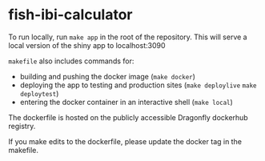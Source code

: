 # fish-ibi-calculator

To run locally, run `make app` in the root of the repository.
This will serve a local version of the shiny app to localhost:3090

`makefile` also includes commands for:

- building and pushing the docker image (`make docker`)
- deploying the app to testing and production sites (`make deploylive` `make deploytest`)
- entering the docker container in an interactive shell (`make local`)

The dockerfile is hosted on the publicly accessible Dragonfly dockerhub registry.

If you make edits to the dockerfile, please update the docker tag in the makefile.

